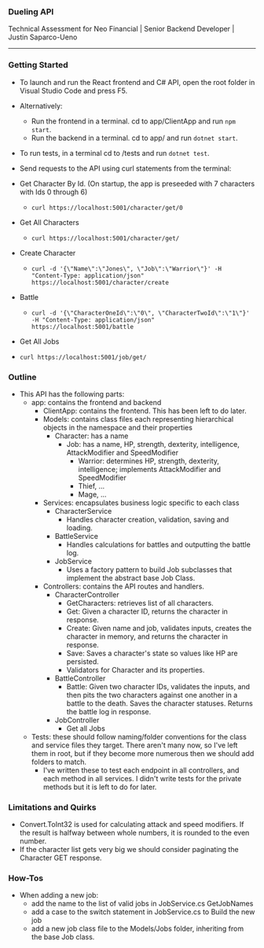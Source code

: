 ### Dueling API
Technical Assessment for Neo Financial | Senior Backend Developer | Justin Saparco-Ueno
***

### Getting Started
- To launch and run the React frontend and C# API, open the root folder in Visual Studio Code and press F5.
- Alternatively:
  - Run the frontend in a terminal. cd to app/ClientApp and run `npm start`.
  - Run the backend in a terminal. cd to app/ and run `dotnet start`.

- To run tests, in a terminal cd to /tests and run `dotnet test`.

- Send requests to the API using curl statements from the terminal:

- Get Character By Id. (On startup, the app is preseeded with 7 characters with Ids 0 through 6)
  - `curl https://localhost:5001/character/get/0`
- Get All Characters
  - `curl https://localhost:5001/character/get/`
- Create Character
  - `curl -d '{\"Name\":\"Jones\", \"Job\":\"Warrior\"}' -H "Content-Type: application/json" https://localhost:5001/character/create`
- Battle
  - `curl -d '{\"CharacterOneId\":\"0\", \"CharacterTwoId\":\"1\"}' -H "Content-Type: application/json" https://localhost:5001/battle`
-  Get All Jobs
  - `curl https://localhost:5001/job/get/`

### Outline
- This API has the following parts:
  - app: contains the frontend and backend
    - ClientApp: contains the frontend. This has been left to do later.
    - Models: contains class files each representing hierarchical objects in the namespace and their properties
      - Character: has a name
        - Job: has a name, HP, strength, dexterity, intelligence, AttackModifier and SpeedModifier
          - Warrior: determines HP, strength, dexterity, intelligence; implements AttackModifier and SpeedModifier
          - Thief, ...
          - Mage, ...
    - Services: encapsulates business logic specific to each class
      - CharacterService
        - Handles character creation, validation, saving and loading.
      - BattleService
        - Handles calculations for battles and outputting the battle log.
      - JobService
        - Uses a factory pattern to build Job subclasses that implement the abstract base Job Class.
    - Controllers: contains the API routes and handlers. 
      - CharacterController
        - GetCharacters: retrieves list of all characters.
        - Get: Given a character ID, returns the character in response.
        - Create: Given name and job, validates inputs, creates the character in memory, and returns the character in response.
        - Save: Saves a character's state so values like HP are persisted.
        - Validators for Character and its properties.
      - BattleController
        - Battle: Given two character IDs, validates the inputs, and then pits the two characters against one another in a battle to the death. Saves the character statuses. Returns the battle log in response.
      - JobController
        - Get all Jobs
  - Tests: these should follow naming/folder conventions for the class and service files they target. There aren't many now, so I've left them in root, but if they become more numerous then we should add folders to match.
    - I've written these to test each endpoint in all controllers, and each method in all services. I didn't write tests for the private methods but it is left to do for later.

### Limitations and Quirks
- Convert.ToInt32 is used for calculating attack and speed modifiers. If the result is halfway between whole numbers, it is rounded to the even number.
- If the character list gets very big we should consider paginating the Character GET response.

### How-Tos
- When adding a new job:
  - add the name to the list of valid jobs in JobService.cs GetJobNames
  - add a case to the switch statement in JobService.cs to Build the new job
  - add a new job class file to the Models/Jobs folder, inheriting from the base Job class.